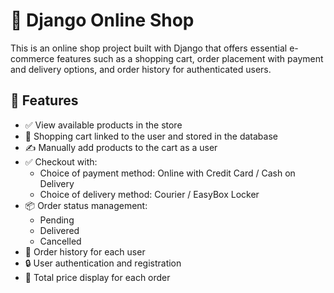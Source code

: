 # 🛒 Django Online Shop

This is an online shop project built with Django that offers essential e-commerce features such as a shopping cart, order placement with payment and delivery options, and order history for authenticated users.

## 📌 Features

- ✅ View available products in the store
- 🛒 Shopping cart linked to the user and stored in the database
- ✍️ Manually add products to the cart as a user
- ✅ Checkout with:
  - Choice of payment method: Online with Credit Card / Cash on Delivery
  - Choice of delivery method: Courier / EasyBox Locker
- 📦 Order status management:
  - Pending
  - Delivered
  - Cancelled
- 📜 Order history for each user
- 🔒 User authentication and registration
- 🧾 Total price display for each order
